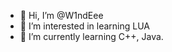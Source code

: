 - 👋 Hi, I’m @W1ndEee
- 👀 I’m interested in learning LUA
- 🌱 I’m currently learning C++, Java.

<!---
W1ndEee/W1ndEee is a ✨ special ✨ repository because its `README.md` (this file) appears on your GitHub profile.
You can click the Preview link to take a look at your changes.
--->

